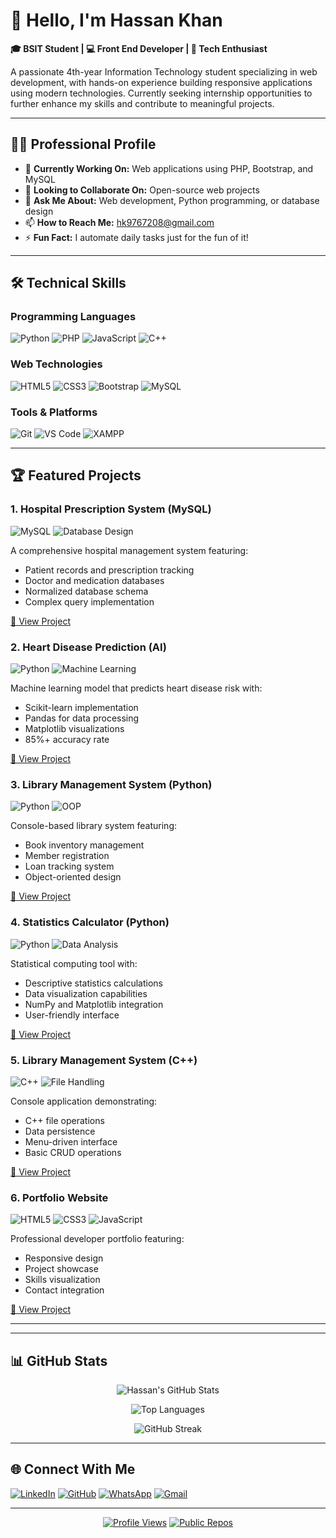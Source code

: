 # 👋 Hello, I'm Hassan Khan

**🎓 BSIT Student | 💻 Front End Developer | 🚀 Tech Enthusiast**

A passionate 4th-year Information Technology student specializing in web development, with hands-on experience building responsive applications using modern technologies. Currently seeking internship opportunities to further enhance my skills and contribute to meaningful projects.

---

## 🧑‍💻 Professional Profile

- 🔭 **Currently Working On:** Web applications using PHP, Bootstrap, and MySQL
- 👯 **Looking to Collaborate On:** Open-source web projects
- 💬 **Ask Me About:** Web development, Python programming, or database design
- 📫 **How to Reach Me:** [hk9767208@gmail.com](mailto:hk9767208@gmail.com)
- ⚡ **Fun Fact:** I automate daily tasks just for the fun of it!

---

## 🛠 Technical Skills

### Programming Languages
![Python](https://img.shields.io/badge/Python-3776AB?style=for-the-badge&logo=python&logoColor=white)
![PHP](https://img.shields.io/badge/PHP-777BB4?style=for-the-badge&logo=php&logoColor=white)
![JavaScript](https://img.shields.io/badge/JavaScript-F7DF1E?style=for-the-badge&logo=javascript&logoColor=black)
![C++](https://img.shields.io/badge/C%2B%2B-00599C?style=for-the-badge&logo=c%2B%2B&logoColor=white)

### Web Technologies
![HTML5](https://img.shields.io/badge/HTML5-E34F26?style=for-the-badge&logo=html5&logoColor=white)
![CSS3](https://img.shields.io/badge/CSS3-1572B6?style=for-the-badge&logo=css3&logoColor=white)
![Bootstrap](https://img.shields.io/badge/Bootstrap-563D7C?style=for-the-badge&logo=bootstrap&logoColor=white)
![MySQL](https://img.shields.io/badge/MySQL-4479A1?style=for-the-badge&logo=mysql&logoColor=white)

### Tools & Platforms
![Git](https://img.shields.io/badge/Git-F05032?style=for-the-badge&logo=git&logoColor=white)
![VS Code](https://img.shields.io/badge/VS_Code-007ACC?style=for-the-badge&logo=visual-studio-code&logoColor=white)
![XAMPP](https://img.shields.io/badge/XAMPP-FB7A24?style=for-the-badge&logo=xampp&logoColor=white)

---

## 🏆 Featured Projects

### 1. Hospital Prescription System (MySQL)
![MySQL](https://img.shields.io/badge/MySQL-4479A1?style=flat-square&logo=mysql&logoColor=white)
![Database Design](https://img.shields.io/badge/Database_Design-336791?style=flat-square)

A comprehensive hospital management system featuring:
- Patient records and prescription tracking
- Doctor and medication databases
- Normalized database schema
- Complex query implementation

[🔗 View Project](https://github.com/hassankhan-34/Hospital-Prescription-MySQL-)

### 2. Heart Disease Prediction (AI)
![Python](https://img.shields.io/badge/Python-3776AB?style=flat-square&logo=python&logoColor=white)
![Machine Learning](https://img.shields.io/badge/ML-F7931E?style=flat-square&logo=scikit-learn&logoColor=white)

Machine learning model that predicts heart disease risk with:
- Scikit-learn implementation
- Pandas for data processing
- Matplotlib visualizations
- 85%+ accuracy rate

[🔗 View Project](https://github.com/hassankhan-34/Heart-Prediction-AI)

### 3. Library Management System (Python)
![Python](https://img.shields.io/badge/Python-3776AB?style=flat-square&logo=python&logoColor=white)
![OOP](https://img.shields.io/badge/OOP-FF6F00?style=flat-square)

Console-based library system featuring:
- Book inventory management
- Member registration
- Loan tracking system
- Object-oriented design

[🔗 View Project](https://github.com/hassankhan-34/LMS-in-Python)

### 4. Statistics Calculator (Python)
![Python](https://img.shields.io/badge/Python-3776AB?style=flat-square&logo=python&logoColor=white)
![Data Analysis](https://img.shields.io/badge/Data_Analysis-2F4F4F?style=flat-square)

Statistical computing tool with:
- Descriptive statistics calculations
- Data visualization capabilities
- NumPy and Matplotlib integration
- User-friendly interface

[🔗 View Project](https://github.com/hassankhan-34/Stats-Calculator-In-Python)

### 5. Library Management System (C++)
![C++](https://img.shields.io/badge/C%2B%2B-00599C?style=flat-square&logo=c%2B%2B&logoColor=white)
![File Handling](https://img.shields.io/badge/File_Handling-659AD2?style=flat-square)

Console application demonstrating:
- C++ file operations
- Data persistence
- Menu-driven interface
- Basic CRUD operations

[🔗 View Project](https://github.com/hassankhan-34/LMS-C-)

### 6. Portfolio Website
![HTML5](https://img.shields.io/badge/HTML5-E34F26?style=flat-square&logo=html5&logoColor=white)
![CSS3](https://img.shields.io/badge/CSS3-1572B6?style=flat-square&logo=css3&logoColor=white)
![JavaScript](https://img.shields.io/badge/JavaScript-F7DF1E?style=flat-square&logo=javascript&logoColor=black)

Professional developer portfolio featuring:
- Responsive design
- Project showcase
- Skills visualization
- Contact integration

[🔗 View Project](https://github.com/hassankhan-34/Portfolio)

---

---

## 📊 GitHub Stats

<div align="center">
  
![Hassan's GitHub Stats](https://github-readme-stats.vercel.app/api?username=hassankhan-34&show_icons=true&theme=radical&hide_border=true)

![Top Languages](https://github-readme-stats.vercel.app/api/top-langs/?username=hassankhan-34&layout=compact&theme=radical&hide_border=true)

![GitHub Streak](https://streak-stats.demolab.com/?user=hassankhan-34&theme=radical&hide_border=true)

</div>

---

## 🌐 Connect With Me

[![LinkedIn](https://img.shields.io/badge/LinkedIn-0077B5?style=for-the-badge&logo=linkedin&logoColor=white)](https://linkedin.com/in/hassankhan)
[![GitHub](https://img.shields.io/badge/GitHub-100000?style=for-the-badge&logo=github&logoColor=white)](https://github.com/hassankhan-34)
[![WhatsApp](https://img.shields.io/badge/WhatsApp-25D366?style=for-the-badge&logo=whatsapp&logoColor=white)](https://wa.me/+923124652917)
[![Gmail](https://img.shields.io/badge/Gmail-D14836?style=for-the-badge&logo=gmail&logoColor=white)](mailto:hk9767208@gmail.com)

---

<div align="center">

[![Profile Views](https://komarev.com/ghpvc/?username=hassankhan-34&label=Profile%20Views&color=blueviolet&style=flat-square)](https://github.com/hassankhan-34)
[![Public Repos](https://img.shields.io/github/repo-count/hassankhan-34?color=blue&label=Public%20Repos&style=flat-square)](https://github.com/hassankhan-34?tab=repositories)

</div>
